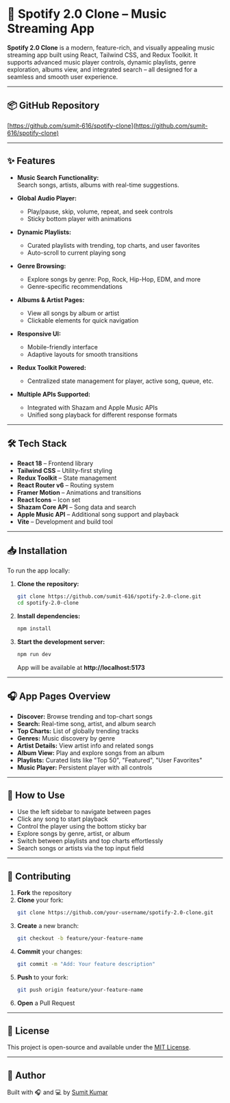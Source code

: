 # 🎵 Spotify 2.0 Clone – Music Streaming App

**Spotify 2.0 Clone** is a modern, feature-rich, and visually appealing music streaming app built using React, Tailwind CSS, and Redux Toolkit. It supports advanced music player controls, dynamic playlists, genre exploration, albums view, and integrated search – all designed for a seamless and smooth user experience.

---

## 📦 GitHub Repository

[https://github.com/sumit-616/spotify-clone](https://github.com/sumit-616/spotify-clone)

---

## ✨ Features

- **Music Search Functionality:**  
  Search songs, artists, albums with real-time suggestions.

- **Global Audio Player:**  
  - Play/pause, skip, volume, repeat, and seek controls  
  - Sticky bottom player with animations

- **Dynamic Playlists:**  
  - Curated playlists with trending, top charts, and user favorites  
  - Auto-scroll to current playing song

- **Genre Browsing:**  
  - Explore songs by genre: Pop, Rock, Hip-Hop, EDM, and more  
  - Genre-specific recommendations

- **Albums & Artist Pages:**  
  - View all songs by album or artist  
  - Clickable elements for quick navigation

- **Responsive UI:**  
  - Mobile-friendly interface  
  - Adaptive layouts for smooth transitions

- **Redux Toolkit Powered:**  
  - Centralized state management for player, active song, queue, etc.

- **Multiple APIs Supported:**  
  - Integrated with Shazam and Apple Music APIs  
  - Unified song playback for different response formats

---

## 🛠️ Tech Stack

- **React 18** – Frontend library  
- **Tailwind CSS** – Utility-first styling  
- **Redux Toolkit** – State management  
- **React Router v6** – Routing system  
- **Framer Motion** – Animations and transitions  
- **React Icons** – Icon set  
- **Shazam Core API** – Song data and search  
- **Apple Music API** – Additional song support and playback  
- **Vite** – Development and build tool

---

## 📥 Installation

To run the app locally:

1. **Clone the repository:**
   ```bash
   git clone https://github.com/sumit-616/spotify-2.0-clone.git
   cd spotify-2.0-clone
   ```

2. **Install dependencies:**
   ```bash
   npm install
   ```

3. **Start the development server:**
   ```bash
   npm run dev
   ```

   App will be available at **http://localhost:5173**

---

## 🎧 App Pages Overview

- **Discover:** Browse trending and top-chart songs  
- **Search:** Real-time song, artist, and album search  
- **Top Charts:** List of globally trending tracks  
- **Genres:** Music discovery by genre  
- **Artist Details:** View artist info and related songs  
- **Album View:** Play and explore songs from an album  
- **Playlists:** Curated lists like "Top 50", "Featured", "User Favorites"  
- **Music Player:** Persistent player with all controls

---

## 📝 How to Use

- Use the left sidebar to navigate between pages  
- Click any song to start playback  
- Control the player using the bottom sticky bar  
- Explore songs by genre, artist, or album  
- Switch between playlists and top charts effortlessly  
- Search songs or artists via the top input field

---

## 🤝 Contributing

1. **Fork** the repository  
2. **Clone** your fork:
   ```bash
   git clone https://github.com/your-username/spotify-2.0-clone.git
   ```
3. **Create** a new branch:
   ```bash
   git checkout -b feature/your-feature-name
   ```
4. **Commit** your changes:
   ```bash
   git commit -m "Add: Your feature description"
   ```
5. **Push** to your fork:
   ```bash
   git push origin feature/your-feature-name
   ```
6. **Open** a Pull Request

---

## 📄 License

This project is open-source and available under the [MIT License](LICENSE).

---

## 🙌 Author

Built with 🎧 and 💻 by [Sumit Kumar](https://github.com/sumit-616)
